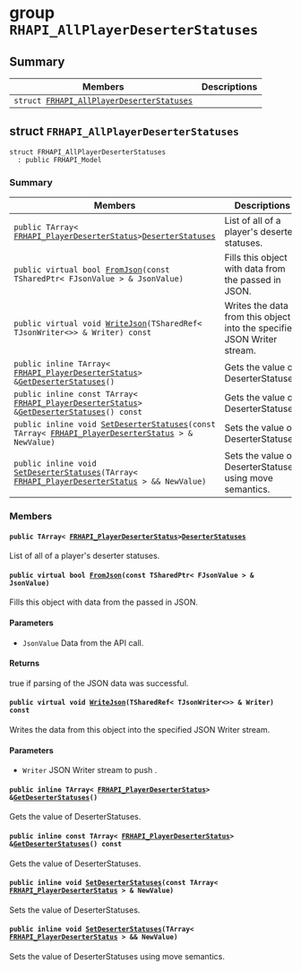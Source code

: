 # group `RHAPI_AllPlayerDeserterStatuses` <a id="group__RHAPI__AllPlayerDeserterStatuses"></a>

## Summary

 Members                        | Descriptions                                
--------------------------------|---------------------------------------------
`struct `[`FRHAPI_AllPlayerDeserterStatuses`](#structFRHAPI__AllPlayerDeserterStatuses) | 

## struct `FRHAPI_AllPlayerDeserterStatuses` <a id="structFRHAPI__AllPlayerDeserterStatuses"></a>

```
struct FRHAPI_AllPlayerDeserterStatuses
  : public FRHAPI_Model
```

### Summary

 Members                        | Descriptions                                
--------------------------------|---------------------------------------------
`public TArray< `[`FRHAPI_PlayerDeserterStatus`](RHAPI_PlayerDeserterStatus.md#structFRHAPI__PlayerDeserterStatus)` > `[`DeserterStatuses`](#structFRHAPI__AllPlayerDeserterStatuses_1ac3f665589655ff819887c47c2041f1ae) | List of all of a player's deserter statuses.
`public virtual bool `[`FromJson`](#structFRHAPI__AllPlayerDeserterStatuses_1ac1c713da469be08318ef7174c35fb79c)`(const TSharedPtr< FJsonValue > & JsonValue)` | Fills this object with data from the passed in JSON.
`public virtual void `[`WriteJson`](#structFRHAPI__AllPlayerDeserterStatuses_1a112bcbbfcbd30136fd6b1390d91bc125)`(TSharedRef< TJsonWriter<>> & Writer) const` | Writes the data from this object into the specified JSON Writer stream.
`public inline TArray< `[`FRHAPI_PlayerDeserterStatus`](RHAPI_PlayerDeserterStatus.md#structFRHAPI__PlayerDeserterStatus)` > & `[`GetDeserterStatuses`](#structFRHAPI__AllPlayerDeserterStatuses_1a3fb2103f793a1391abc00473472e2cac)`()` | Gets the value of DeserterStatuses.
`public inline const TArray< `[`FRHAPI_PlayerDeserterStatus`](RHAPI_PlayerDeserterStatus.md#structFRHAPI__PlayerDeserterStatus)` > & `[`GetDeserterStatuses`](#structFRHAPI__AllPlayerDeserterStatuses_1a40ada8dda041ca2451b2be096449cf60)`() const` | Gets the value of DeserterStatuses.
`public inline void `[`SetDeserterStatuses`](#structFRHAPI__AllPlayerDeserterStatuses_1a90c6ed4aac6d96fe7526c05aab32ca27)`(const TArray< `[`FRHAPI_PlayerDeserterStatus`](RHAPI_PlayerDeserterStatus.md#structFRHAPI__PlayerDeserterStatus)` > & NewValue)` | Sets the value of DeserterStatuses.
`public inline void `[`SetDeserterStatuses`](#structFRHAPI__AllPlayerDeserterStatuses_1a3f0a5d8d95e67ad0c5fb04bae45aa2d9)`(TArray< `[`FRHAPI_PlayerDeserterStatus`](RHAPI_PlayerDeserterStatus.md#structFRHAPI__PlayerDeserterStatus)` > && NewValue)` | Sets the value of DeserterStatuses using move semantics.

### Members

#### `public TArray< `[`FRHAPI_PlayerDeserterStatus`](RHAPI_PlayerDeserterStatus.md#structFRHAPI__PlayerDeserterStatus)` > `[`DeserterStatuses`](#structFRHAPI__AllPlayerDeserterStatuses_1ac3f665589655ff819887c47c2041f1ae) <a id="structFRHAPI__AllPlayerDeserterStatuses_1ac3f665589655ff819887c47c2041f1ae"></a>

List of all of a player's deserter statuses.

#### `public virtual bool `[`FromJson`](#structFRHAPI__AllPlayerDeserterStatuses_1ac1c713da469be08318ef7174c35fb79c)`(const TSharedPtr< FJsonValue > & JsonValue)` <a id="structFRHAPI__AllPlayerDeserterStatuses_1ac1c713da469be08318ef7174c35fb79c"></a>

Fills this object with data from the passed in JSON.

#### Parameters
* `JsonValue` Data from the API call.

#### Returns
true if parsing of the JSON data was successful.

#### `public virtual void `[`WriteJson`](#structFRHAPI__AllPlayerDeserterStatuses_1a112bcbbfcbd30136fd6b1390d91bc125)`(TSharedRef< TJsonWriter<>> & Writer) const` <a id="structFRHAPI__AllPlayerDeserterStatuses_1a112bcbbfcbd30136fd6b1390d91bc125"></a>

Writes the data from this object into the specified JSON Writer stream.

#### Parameters
* `Writer` JSON Writer stream to push .

#### `public inline TArray< `[`FRHAPI_PlayerDeserterStatus`](RHAPI_PlayerDeserterStatus.md#structFRHAPI__PlayerDeserterStatus)` > & `[`GetDeserterStatuses`](#structFRHAPI__AllPlayerDeserterStatuses_1a3fb2103f793a1391abc00473472e2cac)`()` <a id="structFRHAPI__AllPlayerDeserterStatuses_1a3fb2103f793a1391abc00473472e2cac"></a>

Gets the value of DeserterStatuses.

#### `public inline const TArray< `[`FRHAPI_PlayerDeserterStatus`](RHAPI_PlayerDeserterStatus.md#structFRHAPI__PlayerDeserterStatus)` > & `[`GetDeserterStatuses`](#structFRHAPI__AllPlayerDeserterStatuses_1a40ada8dda041ca2451b2be096449cf60)`() const` <a id="structFRHAPI__AllPlayerDeserterStatuses_1a40ada8dda041ca2451b2be096449cf60"></a>

Gets the value of DeserterStatuses.

#### `public inline void `[`SetDeserterStatuses`](#structFRHAPI__AllPlayerDeserterStatuses_1a90c6ed4aac6d96fe7526c05aab32ca27)`(const TArray< `[`FRHAPI_PlayerDeserterStatus`](RHAPI_PlayerDeserterStatus.md#structFRHAPI__PlayerDeserterStatus)` > & NewValue)` <a id="structFRHAPI__AllPlayerDeserterStatuses_1a90c6ed4aac6d96fe7526c05aab32ca27"></a>

Sets the value of DeserterStatuses.

#### `public inline void `[`SetDeserterStatuses`](#structFRHAPI__AllPlayerDeserterStatuses_1a3f0a5d8d95e67ad0c5fb04bae45aa2d9)`(TArray< `[`FRHAPI_PlayerDeserterStatus`](RHAPI_PlayerDeserterStatus.md#structFRHAPI__PlayerDeserterStatus)` > && NewValue)` <a id="structFRHAPI__AllPlayerDeserterStatuses_1a3f0a5d8d95e67ad0c5fb04bae45aa2d9"></a>

Sets the value of DeserterStatuses using move semantics.

